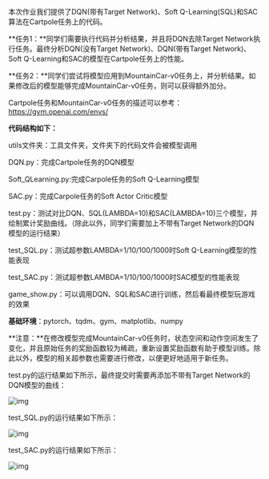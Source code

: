 本次作业我们提供了DQN(带有Target Network)、Soft Q-Learning(SQL)和SAC算法在Cartpole任务上的代码。

**任务1：**同学们需要执行代码并分析结果，并且将DQN去除Target Network执行任务。最终分析DQN(没有Target Network)、DQN(带有Target Network)、Soft Q-Learning和SAC的模型在Cartpole任务上的性能。

**任务2：**同学们尝试将模型应用到MountainCar-v0任务上，并分析结果。如果修改后的模型能够完成MountainCar-v0任务，则可以获得额外加分。

Cartpole任务和MountainCar-v0任务的描述可以参考：https://gym.openai.com/envs/

**代码结构如下：**

utils文件夹：工具文件夹，文件夹下的代码文件会被模型调用

DQN.py：完成Cartpole任务的DQN模型

Soft_QLearning.py:完成Carpole任务的Soft Q-Learning模型

SAC.py：完成Carpole任务的Soft Actor Critic模型

test.py：测试对比DQN、SQL(LAMBDA=10)和SAC(LAMBDA=10)三个模型，并绘制累计奖励曲线。（除此以外，同学们需要加上不带有Target Network的DQN模型的运行结果）

test_SQL.py：测试超参数LAMBDA=1/10/100/1000时Soft Q-Learning模型的性能表现

test_SAC.py：测试超参数LAMBDA=1/10/100/1000时SAC模型的性能表现

game_show.py：可以调用DQN、SQL和SAC进行训练，然后看最终模型玩游戏的效果



**基础环境**：pytorch、tqdm、gym、matplotlib、numpy



**注意：**在修改模型完成MountainCar-v0任务时，状态空间和动作空间发生了变化，并且原始任务的奖励函数较为稀疏，重新设置奖励函数有助于模型训练。除此以外，模型的相关超参数也需要进行修改，以便更好地适用于新任务。



test.py的运行结果如下所示，最终提交时需要再添加不带有Target Network的DQN模型的曲线：

![img](https://lexue.bit.edu.cn/pluginfile.php/484293/mod_assign/intro/compare.png)

test_SQL.py的运行结果如下所示：

![img](https://lexue.bit.edu.cn/pluginfile.php/484293/mod_assign/intro/SQL_lambda.png)

test_SAC.py的运行结果如下所示：

![img](https://lexue.bit.edu.cn/pluginfile.php/484293/mod_assign/intro/SAC_lambda.png)